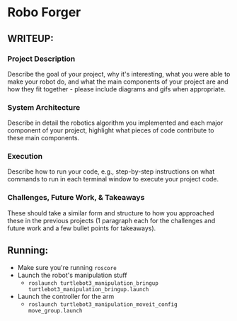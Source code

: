 # Robo Forger

## WRITEUP:

### Project Description
Describe the goal of your project, why it's interesting, what you were able to make your robot do, and what the main components of your project are and how they fit together - please include diagrams and gifs when appropriate.

### System Architecture
Describe in detail the robotics algorithm you implemented and each major component of your project, highlight what pieces of code contribute to these main components.

### Execution
Describe how to run your code, e.g., step-by-step instructions on what commands to run in each terminal window to execute your project code.

### Challenges, Future Work, & Takeaways
These should take a similar form and structure to how you approached these in the previous projects (1 paragraph each for the challenges and future work and a few bullet points for takeaways).


## Running:

- Make sure you're running `roscore`
- Launch the robot's manipulation stuff
  - `roslaunch turtlebot3_manipulation_bringup turtlebot3_manipulation_bringup.launch`
- Launch the controller for the arm
  - `roslaunch turtlebot3_manipulation_moveit_config move_group.launch`
